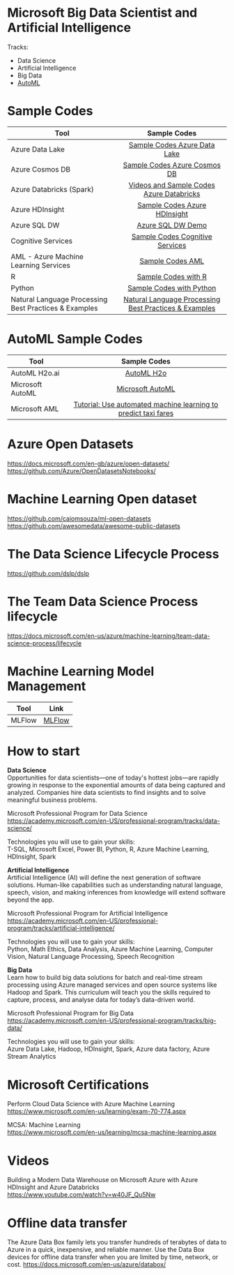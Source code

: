 # Microsoft Big Data Scientist and Artificial Intelligence

Tracks:
* Data Science
* Artificial Intelligence
* Big Data
* [AutoML](https://www.linkedin.com/pulse/microsofts-automated-machine-learning-caio-moreno/)


# Sample Codes 
| Tool | Sample Codes |
| ------------- |:-------------:|
| Azure Data Lake | [Sample Codes Azure Data Lake](https://github.com/caiomsouza/microsoft-azure-big-data-on-the-cloud) | 
| Azure Cosmos DB | [Sample Codes Azure Cosmos DB](https://github.com/caiomsouza/microsoft-cosmos-db-playground) | 
| Azure Databricks (Spark) | [Videos and Sample Codes Azure Databricks](https://github.com/caiomsouza/microsoft-azure-databricks-playground) | 
| Azure HDInsight | [Sample Codes Azure HDInsight](https://github.com/caiomsouza/microsoft-azure-insight-playground) | 
| Azure SQL DW | [Azure SQL DW Demo](https://medium.com/@caiomsouza/azure-sql-data-warehouse-a38bc74a1dc0) | 
| Cognitive Services | [Sample Codes Cognitive Services](https://github.com/caiomsouza/Microsoft-Cognitive-Services) | 
| AML - Azure Machine Learning Services | [Sample Codes AML](https://github.com/caiomsouza/microsoft-aml-azure-machine-learning)| 
| R | [Sample Codes with R](https://github.com/caiomsouza/microsoft-big-data-scientist-and-ai/tree/master/samples) | 
| Python | [Sample Codes with Python](https://github.com/caiomsouza/microsoft-big-data-scientist-and-ai/tree/master/samples/python) | 
| Natural Language Processing Best Practices & Examples | [Natural Language Processing Best Practices & Examples](https://github.com/microsoft/nlp-recipes) | 


# AutoML Sample Codes 
| Tool | Sample Codes |
| ------------- |:-------------:|
| AutoML H2o.ai | [AutoML H2o](https://github.com/caiomsouza/microsoft-big-data-scientist-and-ai/tree/master/samples/azure-notebooks/r/auto-ml-h2o) | 
| Microsoft AutoML | [Microsoft AutoML](https://notebooks.azure.com/caiomsouza/libraries/Azure-MachineLearningNotebooks/tree/automl) |
| Microsoft AML | [Tutorial: Use automated machine learning to predict taxi fares](https://docs.microsoft.com/en-gb/azure/machine-learning/tutorial-auto-train-models?toc=/azure/open-datasets/toc.json&bc=/azure/open-datasets/breadcrumb/toc.json) |


# Azure Open Datasets
https://docs.microsoft.com/en-gb/azure/open-datasets/<BR>
https://github.com/Azure/OpenDatasetsNotebooks/<BR>

# Machine Learning Open dataset
https://github.com/caiomsouza/ml-open-datasets <BR>
https://github.com/awesomedata/awesome-public-datasets <BR>

# The Data Science Lifecycle Process
https://github.com/dslp/dslp<BR>

# The Team Data Science Process lifecycle
https://docs.microsoft.com/en-us/azure/machine-learning/team-data-science-process/lifecycle <BR>


# Machine Learning Model Management 
| Tool | Link |
| ------------- |:-------------:|
| MLFlow | [MLFlow](https://www.youtube.com/watch?v=CJMtcb_Zqy4)


# How to start 

<b>Data Science</b><BR>
Opportunities for data scientists—one of today's hottest jobs—are rapidly growing in response to the exponential amounts of data being captured and analyzed. Companies hire data scientists to find insights and to solve meaningful business problems.<BR>  

Microsoft Professional Program for Data Science <BR>
https://academy.microsoft.com/en-US/professional-program/tracks/data-science/ <BR>

Technologies you will use to gain your skills: <BR>
T-SQL, Microsoft Excel, Power BI, Python, R, Azure Machine Learning, HDInsight, Spark <BR>

<b>Artificial Intelligence</b> <BR>
Artificial Intelligence (AI) will define the next generation of software solutions. Human-like capabilities such as understanding natural language, speech, vision, and making inferences from knowledge will extend software beyond the app. <BR>

Microsoft Professional Program for Artificial Intelligence <BR>
https://academy.microsoft.com/en-US/professional-program/tracks/artificial-intelligence/ <BR>

Technologies you will use to gain your skills: <BR>
Python, Math Ethics, Data Analysis, Azure Machine Learning, Computer Vision, Natural Language Processing, Speech Recognition <BR>

<b> Big Data </b> <BR>
Learn how to build big data solutions for batch and real-time stream processing using Azure managed services and open source systems like Hadoop and Spark. This curriculum will teach you the skills required to capture, process, and analyse data for today’s data-driven world. <BR>

Microsoft Professional Program for Big Data<BR>
https://academy.microsoft.com/en-US/professional-program/tracks/big-data/ <BR>
 
Technologies you will use to gain your skills: <BR> 
Azure Data Lake, Hadoop, HDInsight, Spark, Azure data factory, Azure Stream Analytics <BR>
 
# Microsoft Certifications 

Perform Cloud Data Science with Azure Machine Learning <BR>
https://www.microsoft.com/en-us/learning/exam-70-774.aspx <BR>

MCSA: Machine Learning <BR>
https://www.microsoft.com/en-us/learning/mcsa-machine-learning.aspx <BR>

# Videos

Building a Modern Data Warehouse on Microsoft Azure with Azure HDInsight and Azure Databricks <BR>
https://www.youtube.com/watch?v=w40JF_Qu5Nw <BR>

# Offline data transfer
The Azure Data Box family lets you transfer hundreds of terabytes of data to Azure in a quick, inexpensive, and reliable manner. Use the Data Box devices for offline data transfer when you are limited by time, network, or cost.
https://docs.microsoft.com/en-us/azure/databox/
